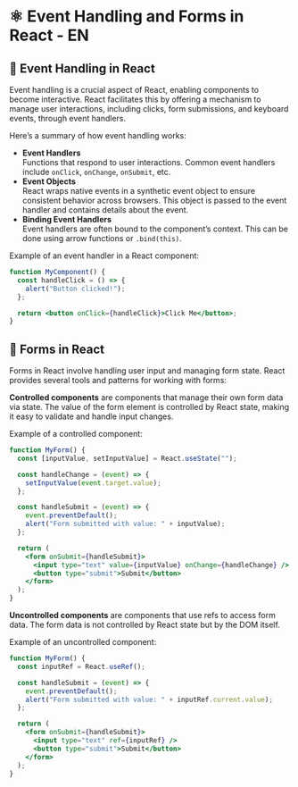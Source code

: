 # ⚛️ Event Handling and Forms in React - EN

## 🎯 Event Handling in React

Event handling is a crucial aspect of React, enabling components to become interactive. React facilitates this by offering a mechanism to manage user interactions, including clicks, form submissions, and keyboard events, through event handlers.

Here’s a summary of how event handling works:

- **Event Handlers** <br>
  Functions that respond to user interactions. Common event handlers include `onClick`, `onChange`, `onSubmit`, etc.
- **Event Objects** <br>
  React wraps native events in a synthetic event object to ensure consistent behavior across browsers. This object is passed to the event handler and contains details about the event.
- **Binding Event Handlers** <br>
  Event handlers are often bound to the component’s context. This can be done using arrow functions or `.bind(this)`.

Example of an event handler in a React component:

```jsx
function MyComponent() {
  const handleClick = () => {
    alert("Button clicked!");
  };

  return <button onClick={handleClick}>Click Me</button>;
}
```

## 📝 Forms in React

Forms in React involve handling user input and managing form state. React provides several tools and patterns for working with forms:

**Controlled components** are components that manage their own form data via state. The value of the form element is controlled by React state, making it easy to validate and handle input changes.

Example of a controlled component:

```jsx
function MyForm() {
  const [inputValue, setInputValue] = React.useState("");

  const handleChange = (event) => {
    setInputValue(event.target.value);
  };

  const handleSubmit = (event) => {
    event.preventDefault();
    alert("Form submitted with value: " + inputValue);
  };

  return (
    <form onSubmit={handleSubmit}>
      <input type="text" value={inputValue} onChange={handleChange} />
      <button type="submit">Submit</button>
    </form>
  );
}
```

**Uncontrolled components** are components that use refs to access form data. The form data is not controlled by React state but by the DOM itself.

Example of an uncontrolled component:

```jsx
function MyForm() {
  const inputRef = React.useRef();

  const handleSubmit = (event) => {
    event.preventDefault();
    alert("Form submitted with value: " + inputRef.current.value);
  };

  return (
    <form onSubmit={handleSubmit}>
      <input type="text" ref={inputRef} />
      <button type="submit">Submit</button>
    </form>
  );
}
```
